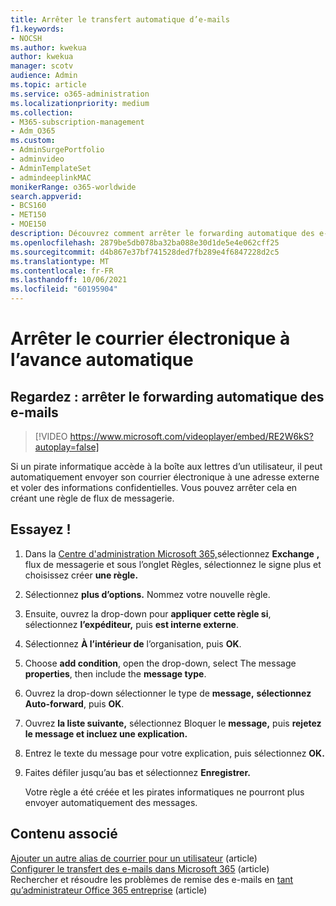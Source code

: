 ```yaml
---
title: Arrêter le transfert automatique d’e-mails
f1.keywords:
- NOCSH
ms.author: kwekua
author: kwekua
manager: scotv
audience: Admin
ms.topic: article
ms.service: o365-administration
ms.localizationpriority: medium
ms.collection:
- M365-subscription-management
- Adm_O365
ms.custom:
- AdminSurgePortfolio
- adminvideo
- AdminTemplateSet
- admindeeplinkMAC
monikerRange: o365-worldwide
search.appverid:
- BCS160
- MET150
- MOE150
description: Découvrez comment arrêter le forwarding automatique des e-mails en créant une règle de flux de messagerie pour éviter le vol d’informations propriétaires.
ms.openlocfilehash: 2879be5db078ba32ba088e30d1de5e4e062cff25
ms.sourcegitcommit: d4b867e37bf741528ded7fb289e4f6847228d2c5
ms.translationtype: MT
ms.contentlocale: fr-FR
ms.lasthandoff: 10/06/2021
ms.locfileid: "60195904"
---
```

# <a name="stop-email-auto-forward"></a>Arrêter le courrier électronique à l’avance automatique

## <a name="watch-stop-auto-forwarding-emails"></a>Regardez : arrêter le forwarding automatique des e-mails

> [!VIDEO https://www.microsoft.com/videoplayer/embed/RE2W6kS?autoplay=false]

Si un pirate informatique accède à la boîte aux lettres d’un utilisateur, il peut automatiquement envoyer son courrier électronique à une adresse externe et voler des informations confidentielles. Vous pouvez arrêter cela en créant une règle de flux de messagerie.

## <a name="try-it"></a>Essayez !

1. Dans la <a href="https://go.microsoft.com/fwlink/p/?linkid=2024339" target="_blank">Centre d'administration Microsoft 365,</a>sélectionnez **Exchange** **,** flux de messagerie  et sous l’onglet Règles, sélectionnez le signe plus et choisissez créer **une règle.**
1. Sélectionnez **plus d’options.** Nommez votre nouvelle règle.
1. Ensuite, ouvrez la drop-down pour **appliquer cette règle si**, sélectionnez **l’expéditeur,** puis **est interne externe**.
1. Sélectionnez **À l’intérieur de** l’organisation, puis **OK**.
1. Choose **add condition**, open the drop-down, select The message **properties**, then include the **message type**.
1. Ouvrez la drop-down sélectionner le type de **message,** **sélectionnez Auto-forward**, puis **OK**.
1. Ouvrez **la liste suivante,** sélectionnez Bloquer le **message,** puis **rejetez le message et incluez une explication.**
1. Entrez le texte du message pour votre explication, puis sélectionnez **OK.**
1. Faites défiler jusqu’au bas et sélectionnez **Enregistrer.**

    Votre règle a été créée et les pirates informatiques ne pourront plus envoyer automatiquement des messages.

## <a name="related-content"></a>Contenu associé

[Ajouter un autre alias de courrier pour un utilisateur](../admin/email/add-another-email-alias-for-a-user.md) (article)\
[Configurer le transfert des e-mails dans Microsoft 365](../admin/email/configure-email-forwarding.md) (article)\
Rechercher et résoudre les problèmes de remise des e-mails en [tant qu’administrateur Office 365 entreprise](/exchange/troubleshoot/email-delivery/email-delivery-issues) (article)